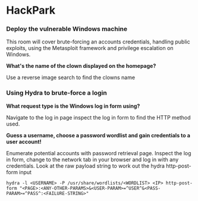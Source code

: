 # HackPark

### Deploy the vulnerable Windows machine

This room will cover brute-forcing an accounts credentials, handling public exploits, using 
the Metasploit framework and privilege escalation on Windows.

**What's the name of the clown displayed on the homepage?**

Use a reverse image search to find the clowns name

### Using Hydra to brute-force a login

**What request type is the Windows log in form using?**

Navigate to the log in page inspect the log in form to find the HTTP method used.

**Guess a username, choose a password wordlist and gain credentials to a user account!**

Enumerate potential accounts with password retrieval page. Inspect the log in form, change 
to the network tab in your browser and log in with any credentials. Look at the raw payload 
string to work out the hydra http-post-form input

`hydra -l <USERNAME> -P /usr/share/wordlists/<WORDLIST> <IP> http-post-form "<PAGE>:<ANY-OTHER-PARAMS>&<USER-PARAM>=^USER^&<PASS-PARAM>=^PASS^:<FAILURE-STRING>"`


